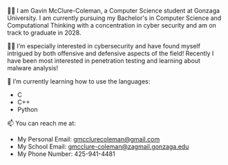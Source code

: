 🙋‍♂️ I am Gavin McClure-Coleman, a Computer Science student at Gonzaga University. I am currently pursuing my Bachelor's in Computer Science and Computational Thinking with a concentration in cyber security and am on track to graduate in 2028.

👨‍💻 I’m especially interested in cybersecurity and have found myself intrigued by both offensive and defensive aspects of the field! Recently I have been most interested in penetration testing and learning about malware analysis!

🌱 I’m currently learning how to use the languages:

- C
- C++
- Python

📫 You can reach me at:
- My Personal Email: gmcclurecoleman@gmail.com
- My School Email: gmcclure-coleman@zagmail.gonzaga.edu
- My Phone Number: 425-941-4481
 
